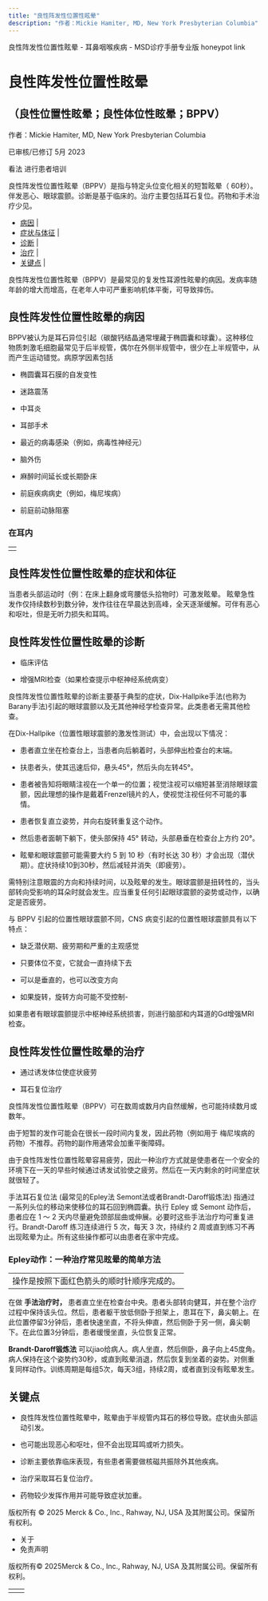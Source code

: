 ```yaml
---
title: "良性阵发性位置性眩晕"
description: "作者：Mickie Hamiter, MD, New York Presbyterian Columbia"
---
```


﻿良性阵发性位置性眩晕 \- 耳鼻咽喉疾病 \- MSD诊疗手册专业版 honeypot link

# 良性阵发性位置性眩晕

## （良性位置性眩晕；良性体位性眩晕；BPPV）

作者：Mickie Hamiter, MD, New York Presbyterian Columbia

已审核/已修订 5月 2023

看法 进行患者培训

良性阵发性位置性眩晕（BPPV）是指与特定头位变化相关的短暂眩晕（ 60秒）。伴发恶心、眼球震颤。诊断是基于临床的。治疗主要包括耳石复位。药物和手术治疗少见。

- [病因](#病因_v944702_zh) \|
- [症状与体征](#症状与体征_v944705_zh) \|
- [诊断](#诊断_v944708_zh) \|
- [治疗](#治疗_v944719_zh) \|
- [关键点](#关键点_v6659393_zh) \|

良性阵发性位置性眩晕（BPPV）是最常见的复发性耳源性眩晕的病因。发病率随年龄的增大而增高，在老年人中可严重影响机体平衡，可导致摔伤。

## 良性阵发性位置性眩晕的病因

BPPV被认为是耳石异位引起（碳酸钙结晶通常埋藏于椭圆囊和球囊）。这种移位物质刺激毛细胞最常见于后半规管，偶尔在外侧半规管中，很少在上半规管中，从而产生运动错觉。病原学因素包括

- 椭圆囊耳石膜的自发变性

- 迷路震荡

- 中耳炎

- 耳部手术

- 最近的病毒感染（例如，病毒性神经元）

- 脑外伤

- 麻醉时间延长或长期卧床

- 前庭疾病病史（例如，梅尼埃病）

- 前庭前动脉阻塞


### 在耳内

|     |
| --- |
|  |

## 良性阵发性位置性眩晕的症状和体征

当患者头部运动时（例：在床上翻身或弯腰低头拾物时）可激发眩晕。 眩晕急性发作仅持续数秒到数分钟，发作往往在早晨达到高峰，全天逐渐缓解。可伴有恶心和呕吐，但是无听力损失和耳鸣。

## 良性阵发性位置性眩晕的诊断

- 临床评估

- 增强MRI检查（如果检查提示中枢神经系统病变）


良性阵发性位置性眩晕的诊断主要基于典型的症状，Dix-Hallpike手法(也称为Barany手法)引起的眼球震颤以及无其他神经学检查异常。此类患者无需其他检查。

在Dix-Hallpike（位置性眼球震颤的激发性测试）中，会出现以下情况：

- 患者直立坐在检查台上，当患者向后躺着时，头部伸出检查台的末端。

- 扶患者头，使其迅速后仰，悬头45°，然后头向左转45°。

- 患者被告知将眼睛注视在一个单一的位置；视觉注视可以缩短甚至消除眼球震颤，因此理想的操作是戴着Frenzel镜片的人，使视觉注视任何不可能的事情。

- 患者恢复直立姿势，并向右旋转重复这个动作。

- 然后患者面朝下躺下，使头部保持 45° 转动，头部悬垂在检查台上方约 20°。

- 眩晕和眼球震颤可能需要大约 5 到 10 秒（有时长达 30 秒）才会出现（潜伏期）。症状持续10到30秒，然后减轻并消失（即疲劳）。


需特别注意眼震的方向和持续时间，以及眩晕的发生。眼球震颤是扭转性的，当头部转向受影响的耳朵时就会发生。应当重复任何引起眼球震颤的姿势或动作，以确定是否疲劳。

与 BPPV 引起的位置性眼球震颤不同，CNS 病变引起的位置性眼球震颤具有以下特点：

- 缺乏潜伏期、疲劳期和严重的主观感觉

- 只要体位不变，它就会一直持续下去

- 可以是垂直的，也可以改变方向

- 如果旋转，旋转方向可能不受控制-


如果患者有眼球震颤提示中枢神经系统损害，则进行脑部和内耳道的Gd增强MRI检查。

## 良性阵发性位置性眩晕的治疗

- 通过诱发体位使症状疲劳

- 耳石复位治疗


良性阵发性位置性眩晕（BPPV）可在数周或数月内自然缓解，也可能持续数月或数年。

由于短暂的发作可能会在很长一段时间内复发，因此药物（例如用于 梅尼埃病的药物）不推荐。药物的副作用通常会加重平衡障碍。

由于良性阵发性位置性眩晕容易疲劳，因此一种治疗方式就是使患者在一个安全的环境下在一天的早些时候通过诱发试验使之疲劳。然后在一天内剩余的时间里症状就很轻了。

手法耳石复位法 (最常见的Epley法 Semont法或者Brandt-Daroff锻炼法) 指通过一系列头位的移动来使移位的耳石回到椭圆囊。执行 Epley 或 Semont 动作后，患者应在 1 ～ 2 天内尽量避免颈部屈曲或伸展。必要时这些手法治疗均可重复进行。Brandt-Daroff 练习连续进行 5 次，每天 3 次，持续约 2 周或直到练习不再出现眩晕为止。所有这些操作都可以由患者在家中完成。

### Epley动作：一种治疗常见眩晕的简单方法

|     |
| --- |
| 操作是按照下面红色箭头的顺时针顺序完成的。<br> |

在做 **手法治疗时，** 患者直立坐在检查台中央。患者头部转向健耳，并在整个治疗过程中保持该头位。然后，患者躯干放低侧卧于担架上，患耳在下，鼻尖朝上。在此位置停留3分钟后，患者快速坐直，不将头伸直，然后侧卧于另一侧，鼻尖朝下。在此位置3分钟后，患者缓慢坐直，头位恢复正常。

**Brandt-Daroff锻炼法** 可以jiao给病人。病人坐直，然后侧卧，鼻子向上45度角。病人保持在这个姿势约30秒，或直到眩晕消退，然后恢复到坐着的姿势。对侧重复同样动作。训练周期是每组5次，每天3组，持续2周，或者直到没有眩晕发生。

## 关键点

- 良性阵发性位置性眩晕中，眩晕由于半规管内耳石的移位导致。症状由头部运动引发。

- 也可能出现恶心和呕吐，但不会出现耳鸣或听力损失。

- 诊断主要依靠临床表现，有些患者需要做核磁共振除外其他疾病。

- 治疗采取耳石复位治疗。

- 药物较少发挥作用并可能导致症状加重。




版权所有 © 2025
Merck & Co., Inc., Rahway, NJ, USA 及其附属公司。保留所有权利。

- 关于
- 免责声明

版权所有© 2025Merck & Co., Inc., Rahway, NJ, USA 及其附属公司。保留所有权利。

|     |     |
| --- | --- |
|  |  |